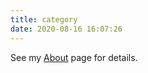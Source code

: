 ```yaml
---
title: category
date: 2020-08-16 16:07:26
---
```

See my [About](/category/HTML5) page for details.


